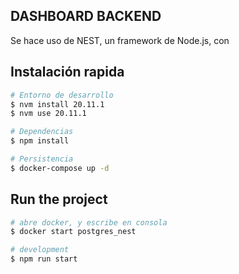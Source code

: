 ## DASHBOARD BACKEND

Se hace uso de NEST, un framework de Node.js, con 

## Instalación rapida

```bash
# Entorno de desarrollo
$ nvm install 20.11.1
$ nvm use 20.11.1

# Dependencias
$ npm install

# Persistencia
$ docker-compose up -d
```

## Run the project

```bash
# abre docker, y escribe en consola
$ docker start postgres_nest

# development
$ npm run start
```